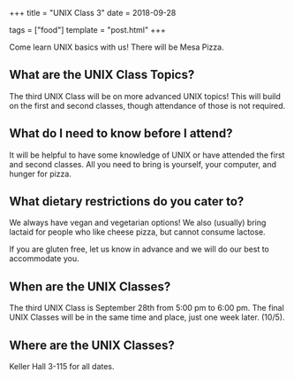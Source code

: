 +++
title = "UNIX Class 3"
date = 2018-09-28

tags = ["food"]
template = "post.html"
+++

Come learn UNIX basics with us! There will be Mesa Pizza. 

<!--more-->

## What are the UNIX Class Topics?

The third UNIX Class will be on more advanced UNIX topics! This will build on the first and second classes, though attendance of those is not required.

## What do I need to know before I attend?

It will be helpful to have some knowledge of UNIX or have attended the first and second classes. All you need to bring is yourself, your computer, and hunger for pizza. 

## What dietary restrictions do you cater to?

We always have vegan and vegetarian options! We also (usually) bring lactaid for people who like cheese pizza, but cannot consume lactose. 

If you are gluten free, let us know in advance and we will do our best to accommodate you.

## When are the UNIX Classes?
The third UNIX Class is September 28th from 5:00 pm to 6:00 pm. The final UNIX Classes will be in the same time and place, just one week later. (10/5).

## Where are the UNIX Classes?
Keller Hall 3-115 for all dates.
